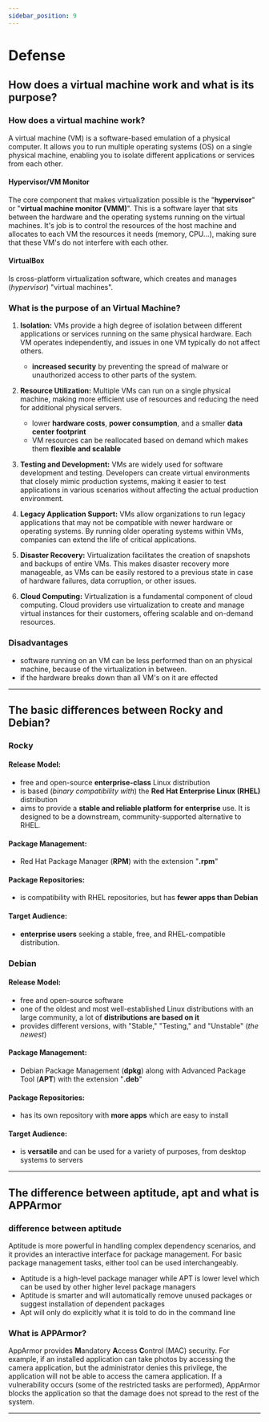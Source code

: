 ```yaml
---
sidebar_position: 9
---
```


# Defense

## How does a virtual machine work and what is its purpose?

### How does a virtual machine work?

A virtual machine (VM) is a software-based emulation of a physical computer. It allows you to run multiple operating systems (OS) on a single physical machine, enabling you to isolate different applications or services from each other.

#### Hypervisor/VM Monitor

The core component that makes virtualization possible is the "**hypervisor**" or "**virtual machine monitor (VMM)**". This is a software layer that sits between the hardware and the operating systems running on the virtual machines. It's job is to control the resources of the host machine and allocates to each VM the resources it needs (memory, CPU...), making sure that these VM's do not interfere with each other.

#### VirtualBox

Is cross-platform virtualization software, which creates and manages (_hypervisor_) "virtual machines".

### What is the purpose of an Virtual Machine?

1. **Isolation:** VMs provide a high degree of isolation between different applications or services running on the same physical hardware. Each VM operates independently, and issues in one VM typically do not affect others.

   - **increased security** by preventing the spread of malware or unauthorized access to other parts of the system.

2. **Resource Utilization:** Multiple VMs can run on a single physical machine, making more efficient use of resources and reducing the need for additional physical servers.

   - lower **hardware costs**, **power consumption**, and a smaller **data center footprint**
   - VM resources can be reallocated based on demand which makes them **flexible and scalable**

3. **Testing and Development:** VMs are widely used for software development and testing. Developers can create virtual environments that closely mimic production systems, making it easier to test applications in various scenarios without affecting the actual production environment.

4. **Legacy Application Support:** VMs allow organizations to run legacy applications that may not be compatible with newer hardware or operating systems. By running older operating systems within VMs, companies can extend the life of critical applications.

5. **Disaster Recovery:** Virtualization facilitates the creation of snapshots and backups of entire VMs. This makes disaster recovery more manageable, as VMs can be easily restored to a previous state in case of hardware failures, data corruption, or other issues.

6. **Cloud Computing:** Virtualization is a fundamental component of cloud computing. Cloud providers use virtualization to create and manage virtual instances for their customers, offering scalable and on-demand resources.

### Disadvantages

- software running on an VM can be less performed than on an physical machine, because of the virtualization in between.
- if the hardware breaks down than all VM's on it are effected

---

## The basic differences between Rocky and Debian?

### Rocky

#### Release Model:

- free and open-source **enterprise-class** Linux distribution
- is based (_binary compatibility with_) the **Red Hat Enterprise Linux (RHEL)** distribution
- aims to provide a **stable and reliable platform for enterprise** use. It is designed to be a downstream, community-supported alternative to RHEL.

#### Package Management:

- Red Hat Package Manager (**RPM**) with the extension "**.rpm**"

#### Package Repositories:

- is compatibility with RHEL repositories, but has **fewer apps than Debian**

#### Target Audience:

- **enterprise users** seeking a stable, free, and RHEL-compatible distribution.

### Debian

#### Release Model:

- free and open-source software
- one of the oldest and most well-established Linux distributions with an large community, a lot of **distributions are based on it**
- provides different versions, with "Stable," "Testing," and "Unstable" (_the newest_)

#### Package Management:

- Debian Package Management (**dpkg**) along with Advanced Package Tool (**APT**) with the extension "**.deb**"

#### Package Repositories:

- has its own repository with **more apps** which are easy to install

#### Target Audience:

- is **versatile** and can be used for a variety of purposes, from desktop systems to servers

---

## The difference between aptitude, apt and what is APPArmor

### difference between aptitude

Aptitude is more powerful in handling complex dependency scenarios, and it provides an interactive interface for package management. For basic package management tasks, either tool can be used interchangeably.

- Aptitude is a high-level package manager while APT is lower level which can be used by other higher level package managers
- Aptitude is smarter and will automatically remove unused packages or suggest installation of dependent packages
- Apt will only do explicitly what it is told to do in the command line

### What is APPArmor?

AppArmor provides **M**andatory **A**ccess **C**ontrol (MAC) security. For example, if an installed application can take photos by accessing the camera application, but the administrator denies this privilege, the application will not be able to access the camera application. If a vulnerability occurs (some of the restricted tasks are performed), AppArmor blocks the application so that the damage does not spread to the rest of the system.

---
